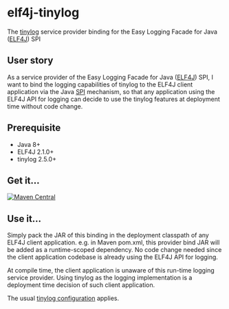 # elf4j-tinylog

The [tinylog](https://tinylog.org/v2/) service provider binding for the Easy Logging Facade for
Java ([ELF4J](https://github.com/elf4j/elf4j-api)) SPI

## User story

As a service provider of the Easy Logging Facade for Java ([ELF4J](https://github.com/elf4j/elf4j-api)) SPI, I want to
bind the logging capabilities of tinylog to the ELF4J client application via the
Java [SPI](https://docs.oracle.com/javase/tutorial/sound/SPI-intro.html) mechanism, so that any application using the
ELF4J API for logging can decide to use the tinylog features at deployment time without code change.

## Prerequisite

- Java 8+
- ELF4J 2.1.0+
- tinylog 2.5.0+

## Get it...

[![Maven Central](https://img.shields.io/maven-central/v/io.github.elf4j/elf4j-tinylog.svg?label=Maven%20Central)](https://search.maven.org/search?q=g:%22io.github.elf4j%22%20AND%20a:%22elf4j-tinylog%22)

## Use it...

Simply pack the JAR of this binding in the deployment classpath of any ELF4J client application. e.g. in Maven pom.xml,
this provider bind JAR will be added as a runtime-scoped dependency. No code change needed since the client application
codebase is already using the ELF4J API for logging.

At compile time, the client application is unaware of this run-time logging service provider. Using tinylog as the
logging implementation is a deployment time decision of such client application.

The usual [tinylog configuration](https://tinylog.org/v2/configuration/) applies.

